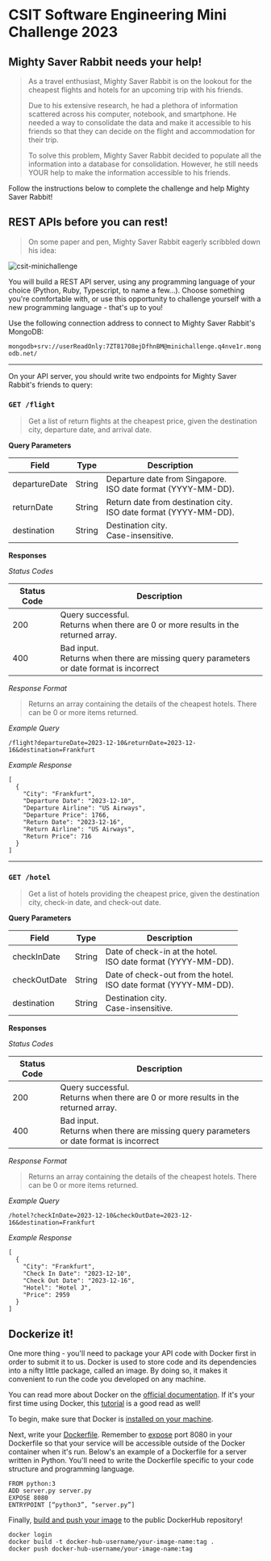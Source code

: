 # CSIT Software Engineering Mini Challenge 2023

## Mighty Saver Rabbit needs your help!

> As a travel enthusiast, Mighty Saver Rabbit is on the lookout for the cheapest
> flights and hotels for an upcoming trip with his friends.
>
> Due to his extensive research, he had a plethora of information scattered
> across his computer, notebook, and smartphone. He needed a way to consolidate
> the data and make it accessible to his friends so that they can decide on the
> flight and accommodation for their trip.
>
> To solve this problem, Mighty Saver Rabbit decided to populate all the
> information into a database for consolidation. However, he still needs YOUR
> help to make the information accessible to his friends.

Follow the instructions below to complete the challenge and help Mighty Saver
Rabbit!

## REST APIs before you can rest!

> On some paper and pen, Mighty Saver Rabbit eagerly scribbled down his idea:

![csit-minichallenge](https://se-mini-challenge.csit-events.sg/assets/Diagram.png)

You will build a REST API server, using any programming language of your choice
(Python, Ruby, Typescript, to name a few...). Choose something you're
comfortable with, or use this opportunity to challenge yourself with a new
programming language - that's up to you!

Use the following connection address to connect to Mighty Saver Rabbit's
MongoDB:

`mongodb+srv://userReadOnly:7ZT817O8ejDfhnBM@minichallenge.q4nve1r.mongodb.net/`

---

On your API server, you should write two endpoints for Mighty Saver Rabbit's
friends to query:

### `GET /flight`

> Get a list of return flights at the cheapest price, given the destination
> city, departure date, and arrival date.

**Query Parameters**

| Field         | Type   | Description                                                           |
| ------------- | ------ | --------------------------------------------------------------------- |
| departureDate | String | Departure date from Singapore. <br> ISO date format (YYYY-MM-DD).     |
| returnDate    | String | Return date from destination city. <br> ISO date format (YYYY-MM-DD). |
| destination   | String | Destination city. <br> Case-insensitive.                              |

**Responses**

_Status Codes_

| Status Code | Description                                                                                 |
| ----------- | ------------------------------------------------------------------------------------------- |
| 200         | Query successful. <br> Returns when there are 0 or more results in the returned array.      |
| 400         | Bad input. <br> Returns when there are missing query parameters or date format is incorrect |

_Response Format_

> Returns an array containing the details of the cheapest hotels. There can be 0
> or more items returned.

_Example Query_

`/flight?departureDate=2023-12-10&returnDate=2023-12-16&destination=Frankfurt`

_Example Response_

```
[
  {
    "City": "Frankfurt",
    "Departure Date": "2023-12-10",
    "Departure Airline": "US Airways",
    "Departure Price": 1766,
    "Return Date": "2023-12-16",
    "Return Airline": "US Airways",
    "Return Price": 716
  }
]
```

---

### `GET /hotel`

> Get a list of hotels providing the cheapest price, given the destination city,
> check-in date, and check-out date.

**Query Parameters**

| Field        | Type   | Description                                                          |
| ------------ | ------ | -------------------------------------------------------------------- |
| checkInDate  | String | Date of check-in at the hotel. <br> ISO date format (YYYY-MM-DD).    |
| checkOutDate | String | Date of check-out from the hotel. <br> ISO date format (YYYY-MM-DD). |
| destination  | String | Destination city. <br> Case-insensitive.                             |

**Responses**

_Status Codes_

| Status Code | Description                                                                                 |
| ----------- | ------------------------------------------------------------------------------------------- |
| 200         | Query successful. <br> Returns when there are 0 or more results in the returned array.      |
| 400         | Bad input. <br> Returns when there are missing query parameters or date format is incorrect |

_Response Format_

> Returns an array containing the details of the cheapest hotels. There can be 0
> or more items returned.

_Example Query_

`/hotel?checkInDate=2023-12-10&checkOutDate=2023-12-16&destination=Frankfurt`

_Example Response_

```
[
  {
    "City": "Frankfurt",
    "Check In Date": "2023-12-10",
    "Check Out Date": "2023-12-16",
    "Hotel": "Hotel J",
    "Price": 2959
  }
]
```

## Dockerize it!

One more thing - you'll need to package your API code with Docker first in order
to submit it to us. Docker is used to store code and its dependencies into a
nifty little package, called an image. By doing so, it makes it convenient to
run the code you developed on any machine.

You can read more about Docker on the
[official documentation](https://docs.docker.com/get-started/). If it's your
first time using Docker, this [tutorial](https://docker-curriculum.com/) is a
good read as well!

To begin, make sure that Docker is
[installed on your machine](https://docs.docker.com/get-docker/).

Next, write your
[Dockerfile](https://docs.docker.com/engine/reference/builder/). Remember to
[expose](https://www.cloudbees.com/blog/docker-expose-port-what-it-means-and-what-it-doesnt-mean)
port 8080 in your Dockerfile so that your service will be accessible outside of
the Docker container when it's run. Below's an example of a Dockerfile for a
server written in Python. You'll need to write the Dockerfile specific to your
code structure and programming language.

```
FROM python:3
ADD server.py server.py
EXPOSE 8080
ENTRYPOINT [“python3”, “server.py”]
```

Finally,
[build and push your image](https://www.section.io/engineering-education/docker-push-for-publishing-images-to-docker-hub/)
to the public DockerHub repository!

```
docker login
docker build -t docker-hub-username/your-image-name:tag .
docker push docker-hub-username/your-image-name:tag
```
